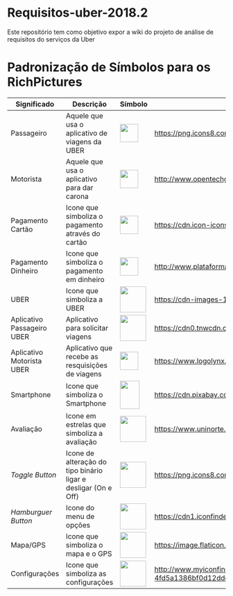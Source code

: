 # Requisitos-uber-2018.2
Este repositório tem como objetivo expor a wiki do projeto de análise de requisitos do serviços da Uber

# Padronização de Símbolos para os RichPictures

|Significado | Descrição                                      | Símbolo| Fonte|
|---         |---                                             | ---    |---   |
| Passageiro | Aquele que usa o aplicativo de viagens da UBER |<img src="https://png.icons8.com/ios/1600/passenger-with-baggage-filled.png" height="42" width="42"> </img>| https://png.icons8.com/ios/1600/passenger-with-baggage-filled.png|
| Motorista  | Aquele que usa o aplicativo para dar carona |<img src="http://www.opentechgr.com.br/wp-content/uploads/2018/07/icon-motorista.png" height="42" width="42"></img>|http://www.opentechgr.com.br/wp-content/uploads/2018/07/icon-motorista.png|
| Pagamento Cartão| Icone que simboliza o pagamento através do cartão | <img src="https://cdn.icon-icons.com/icons2/1259/PNG/512/1495815224-jd15_84582.png" height="42" width="42"></img>|https://cdn.icon-icons.com/icons2/1259/PNG/512/1495815224-jd15_84582.png|
| Pagamento Dinheiro| Icone que simboliza o pagamento em dinheiro|<img src="http://www.plataformaunificada.com.br/imagens/icone-formas-de-pagamento.png" height="42" width="42"></img>|http://www.plataformaunificada.com.br/imagens/icone-formas-de-pagamento.png|
| UBER| Icone que simboliza a UBER| <img src="https://cdn-images-1.medium.com/max/1600/1*_q6mfbRPGGCYoR10E_QDtQ.png" height="60" width="60"></img>|https://cdn-images-1.medium.com/max/1600/1*_q6mfbRPGGCYoR10E_QDtQ.png|
| Aplicativo Passageiro UBER| Aplicativo para solicitar viagens|<img src="https://cdn0.tnwcdn.com/wp-content/blogs.dir/1/files/2016/02/Rider_Icon.png" height="60" width="60"></img>|https://cdn0.tnwcdn.com/wp-content/blogs.dir/1/files/2016/02/Rider_Icon.png|
| Aplicativo Motorista UBER| Aplicativo que recebe as resquisições de viagens | <img src="https://www.logolynx.com/images/logolynx/79/79351419dab7a407c31017eda0f3ca9c.jpeg" height="42" width="42"></img>|https://www.logolynx.com/images/logolynx/79/79351419dab7a407c31017eda0f3ca9c.jpeg|
| Smartphone| Icone que simboliza o Smartphone| <img src="https://cdn.pixabay.com/photo/2016/07/30/19/33/smartphone-1557796_960_720.png" height="65" width="45"></img>|https://cdn.pixabay.com/photo/2016/07/30/19/33/smartphone-1557796_960_720.png|
| Avaliação| Icone em estrelas que simboliza a avaliação | <img src="https://www.uninorte.com.br/wp-content/uploads/2015/09/5-estrela.png" height="60" width="60"></img>|https://www.uninorte.com.br/wp-content/uploads/2015/09/5-estrela.png|
| *Toggle Button*| Icone de alteração do tipo binário ligar e desligar (On e Off) | <img src="https://png.icons8.com/color/1600/toggle-on.png" height="60" width="60"></img>|https://png.icons8.com/color/1600/toggle-on.png|
| *Hamburguer Button*| Icone do menu de opções| <img src="https://cdn1.iconfinder.com/data/icons/basic-ui-elements-color-round/3/06-512.png" height="60" width="60"></img>|https://cdn1.iconfinder.com/data/icons/basic-ui-elements-color-round/3/06-512.png|
| Mapa/GPS| Icone que simboliza o mapa e o GPS | <img src="https://image.flaticon.com/icons/svg/235/235861.svg" height="60" width="60"></img>|https://image.flaticon.com/icons/svg/235/235861.svg|
| Configurações| Icone que simboliza as configurações | <img src="http://www.myiconfinder.com/uploads/iconsets/256-256-4fd5a1386bf0d12ddc9c195d5850348e-cog.png" height="60" width="60"></img>|http://www.myiconfinder.com/uploads/iconsets/256-256-4fd5a1386bf0d12ddc9c195d5850348e-cog.png|
